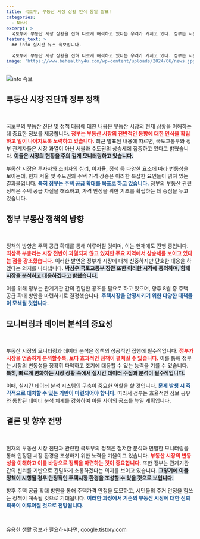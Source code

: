 ```yaml
---
title: 국토부, 부동산 시장 상황 인식 통일 발표!
categories:
  - News
excerpt: >
  국토부가 부동산 시장 상황을 전혀 다르게 해석하고 있다는 우려가 커지고 있다. 정부는 서울과 수도권의 주택 상승세를 면밀히 모니터링 하겠다고 밝혔지만, 시장과의 괴리는 더욱 심화될 전망이다.
feature_text: >
  ## info 실시간 뉴스 속보입니다.

  국토부가 부동산 시장 상황을 전혀 다르게 해석하고 있다는 우려가 커지고 있다. 정부는 서울과 수도권의 주택 상승세를 면밀히 모니터링 하겠다고 밝혔지만, 시장과의 괴리는 더욱 심화될 전망이다.
image: 'https://www.behealthy4u.com/wp-content/uploads/2024/06/news.jpg'
---
```


<p><img src="https://www.behealthy4u.com/wp-content/uploads/2024/06/news.jpg" alt="info 속보" /></p>

<h2 data-ke-size="size26">부동산 시장 진단과 정부 정책</h2>

<p data-ke-size="size16">&nbsp;</p>

<p>국토부의 부동산 진단 및 정책 대응에 대한 내용은 부동산 시장의 현재 상황을 이해하는 데 중요한 정보를 제공합니다. <b><span style="color: #ee2323;">정부는 부동산 시장의 전반적인 동향에 대한 인식을 확립하고 일이 나아지도록 노력하고 있습니다.</span></b> 최근 발표된 내용에 따르면, 국토교통부와 정부 관계자들은 시장 과열이 아닌 서울과 수도권의 상승세에 집중하고 있다고 밝혔습니다. <b><span style="background-color: #21538527;">이들은 시장의 현황을 주의 깊게 모니터링하고 있습니다.</span></b></p>

<p>부동산 시장은 투자자와 소비자의 심리, 이자율, 정책 등 다양한 요소에 따라 변동성을 보이는데, 현재 서울 및 수도권의 주택 가격 상승은 이러한 복잡한 요인들이 얽혀 있는 결과물입니다. <b><span style="color: #1a5490;">특히 정부는 주택 공급 확대를 목표로 하고 있습니다.</span></b> 정부의 부동산 관련 정책은 주택 공급 차질을 해소하고, 가격 안정을 위한 기초를 확립하는 데 중점을 두고 있습니다.</p>

<h2 data-ke-size="size26">정부 부동산 정책의 방향</h2>

<p data-ke-size="size16">&nbsp;</p>

<p>정책의 방향은 주택 공급 확대를 통해 이루어질 것이며, 이는 현재에도 진행 중입니다. <b><span style="color: #ee2323;">최상목 부총리는 시장 전반이 과열되지 않고 있지만 주요 지역에서 상승세를 보이고 있다는 점을 강조했습니다.</span></b> 이러한 발언은 정부가 시장에 대해 신중하지만 단호한 대응을 하겠다는 의지를 나타냅니다. <b><span style="background-color: #21538527;">박상우 국토교통부 장관 또한 이러한 시각에 동의하며, 함께 시장을 분석하고 대응하겠다고 밝혔습니다.</span></b></p>

<p>이를 위해 정부는 관계기관 간의 긴밀한 공조를 필요로 하고 있으며, 향후 8월 중 주택 공급 확대 방안을 마련하기로 결정했습니다. <b><span style="color: #1a5490;">주택시장을 안정시키기 위한 다양한 대책들이 모색될 것입니다.</span></b> </p>

<h2 data-ke-size="size26">모니터링과 데이터 분석의 중요성</h2>

<p data-ke-size="size16">&nbsp;</p>

<p>부동산 시장의 모니터링과 데이터 분석은 정책의 성공적인 집행에 필수적입니다. <b><span style="color: #ee2323;">정부가 시장을 엄중하게 분석할수록, 보다 효과적인 정책이 펼쳐질 수 있습니다.</span></b> 이를 통해 정부는 시장의 변동성을 정확히 파악하고 조기에 대응할 수 있는 능력을 기를 수 있습니다. <b><span style="background-color: #21538527;">특히, 빠르게 변화하는 시장 상황 속에서 실시간 데이터 수집과 분석이 필수적입니다.</span></b></p>

<p>이때, 실시간 데이터 분석 시스템의 구축이 중요한 역할을 할 것입니다. <b><span style="color: #1a5490;">문제 발생 시 즉각적으로 대처할 수 있는 기반이 마련되어야 합니다.</span></b> 따라서 정부는 효율적인 정보 공유와 통합된 데이터 분석 체계를 강화하여 이들 사이의 공조를 높일 계획입니다.</p>

<h2 data-ke-size="size26">결론 및 향후 전망</h2>

<p data-ke-size="size16">&nbsp;</p>

<p>현재의 부동산 시장 진단과 관련한 국토부의 정책은 철저한 분석과 면밀한 모니터링을 통해 안정된 시장 환경을 조성하기 위한 노력을 기울이고 있습니다. <b><span style="color: #ee2323;">부동산 시장의 변동성을 이해하고 이를 바탕으로 정책을 마련하는 것이 중요합니다.</span></b> 또한 정부는 관계기관 간의 신뢰를 기반으로 긴밀하게 소통하겠다는 의지를 보이고 있습니다. <b><span style="background-color: #21538527;">그렇기에 이들 정책이 시행될 경우 안정적인 주택시장 환경을 조성할 수 있을 것으로 보입니다.</span></b></p>

<p>향후 주택 공급 확대 방안을 통해 주택가격 안정을 도모하고, 시민들의 주거 안정을 힘쓰는 정책이 계속될 것으로 기대됩니다. <b><span style="color: #1a5490;">이러한 과정에서 기존의 부동산 시장에 대한 신뢰 회복이 이루어질 것으로 전망됩니다.</span></b> </p>

<p data-ke-size="size16">&nbsp;</p>
유용한 생활 정보가 필요하시다면, <a href="https://qoogle.tistory.com" rel="dofollow">qoogle.tistory.com</a>


